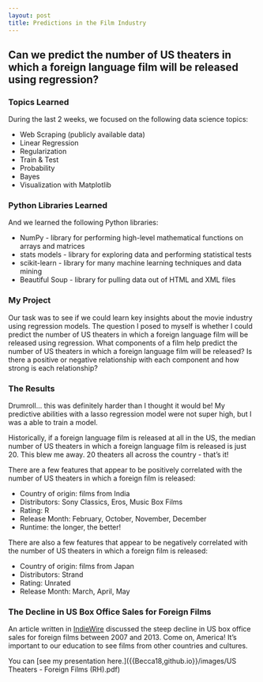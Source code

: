```yaml
---
layout: post
title: Predictions in the Film Industry
---
```


##  Can we predict the number of US theaters in which a foreign language film will be released using regression? 

###  Topics Learned  
During the last 2 weeks, we focused on the following data science topics:  
* Web Scraping (publicly available data)  
* Linear Regression  
* Regularization   
* Train & Test  
* Probability  
* Bayes  
* Visualization with Matplotlib 

###  Python Libraries Learned  
And we learned the following Python libraries:  
* NumPy - library for performing high-level mathematical functions on arrays and matrices   
* stats models - library for exploring data and performing statistical tests  
* scikit-learn - library for many machine learning techniques and data mining  
* Beautiful Soup - library for pulling data out of HTML and XML files  

###  My Project
Our task was to see if we could learn key insights about the movie industry using regression models. The question I posed to myself is whether I could predict the number of US theaters in which a foreign language film will be released using regression. What components of a film help predict the number of US theaters in which a foreign language film will be released? Is there a positive or negative relationship with each component and how strong is each relationship?  

###  The Results
Drumroll… this was definitely harder than I thought it would be!  My predictive abilities with a lasso regression model were not super high, but I was a able to train a model. 

Historically, if a foreign language film is released at all in the US, the median number of US theaters in which a foreign language film is released is just 20. This blew me away. 20 theaters all across the country - that’s it!  

There are a few features that appear to be positively correlated with the number of US theaters in which a foreign film is released:   
* Country of origin: films from India  
* Distributors: Sony Classics, Eros, Music Box Films  
* Rating: R  
* Release Month: February, October, November, December  
* Runtime: the longer, the better!  

There are also a few features that appear to be negatively correlated with the number of US theaters in which a foreign film is released:  
* Country of origin: films from Japan  
* Distributors: Strand  
* Rating: Unrated  
* Release Month: March, April, May  

###  The Decline in US Box Office Sales for Foreign Films  
An article written in [IndieWire](http://www.indiewire.com/2014/05/the-lonely-subtitle-heres-why-u-s-audiences-are-abandoning-foreign-language-films-27051/) discussed the steep decline in US box office sales for foreign films between 2007 and 2013. Come on, America! It’s important to our education to see films from other countries and cultures.   

You can [see my presentation here.]({{Becca18,github.io}}/images/US Theaters - Foreign Films (RH).pdf)

